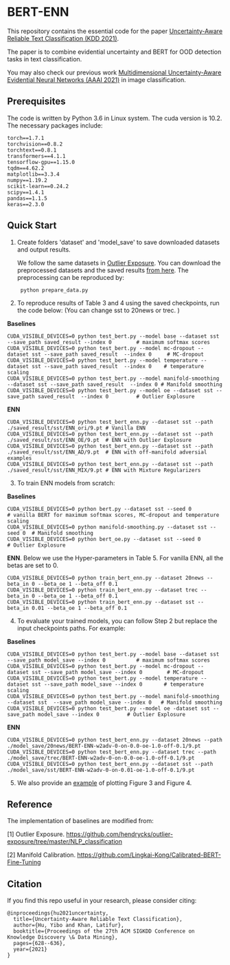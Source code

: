# BERT-ENN

This repository contains the essential code for the paper [Uncertainty-Aware Reliable Text Classification (KDD 2021)](https://dl.acm.org/doi/10.1145/3447548.3467382).

The paper is to combine evidential uncertainty and BERT for OOD detection tasks in text classification.  

You may also check our previous work [Multidimensional Uncertainty-Aware Evidential Neural Networks (AAAI 2021)](https://github.com/snowood1/wenn) in image classification.

## Prerequisites
The code is written by Python 3.6 in Linux system. The cuda version is 10.2. 
The necessary packages include:

	torch==1.7.1 
	torchvision==0.8.2 
	torchtext==0.8.1
	transformers==4.1.1 
	tensorflow-gpu==1.15.0 
	tqdm==4.62.2 
	matplotlib==3.3.4 
	numpy==1.19.2 
	scikit-learn==0.24.2
	scipy==1.4.1 
	pandas==1.1.5 
	keras==2.3.0 

## Quick Start

1. Create folders 'dataset' and 'model_save' to save downloaded datasets and output results.
	
	We follow the same datasets in [Outlier Exposure](https://github.com/hendrycks/outlier-exposure/tree/master/NLP_classification). 
	You can download the preprocessed datasets and the saved results [from here](https://drive.google.com/drive/folders/1qAoUzQqo-Ys51LFgzvJpAH3fvLP4hhgM?usp=sharing).
	The preprocessing can be reproduced by: 
	
		python prepare_data.py

2.  To reproduce results of Table 3 and 4 using the saved checkpoints, run the code below: (You can change sst to 20news or trec.  )

 **Baselines**
	
	CUDA_VISIBLE_DEVICES=0 python test_bert.py --model base --dataset sst --save_path saved_result --index 0		# maximum softmax scores
	CUDA_VISIBLE_DEVICES=0 python test_bert.py --model mc-dropout --dataset sst --save_path saved_result  --index 0		# MC-dropout
	CUDA_VISIBLE_DEVICES=0 python test_bert.py --model temperature --dataset sst --save_path saved_result  --index 0	# temperature scaling
	CUDA_VISIBLE_DEVICES=0 python test_bert.py --model manifold-smoothing --dataset sst --save_path saved_result  --index 0	# Manifold smoothing
	CUDA_VISIBLE_DEVICES=0 python test_bert.py --model oe --dataset sst --save_path saved_result  --index 0			# Outlier Explosure
	
	
 **ENN**
	
	CUDA_VISIBLE_DEVICES=0 python test_bert_enn.py --dataset sst --path ./saved_result/sst/ENN_ori/9.pt	# Vanilla ENN
	CUDA_VISIBLE_DEVICES=0 python test_bert_enn.py --dataset sst --path ./saved_result/sst/ENN_OE/9.pt	# ENN with Outlier Explosure
	CUDA_VISIBLE_DEVICES=0 python test_bert_enn.py --dataset sst --path ./saved_result/sst/ENN_AD/9.pt	# ENN with off-manifold adversial examples
	CUDA_VISIBLE_DEVICES=0 python test_bert_enn.py --dataset sst --path ./saved_result/sst/ENN_MIX/9.pt	# ENN with Mixture Regularizers
	


3.  To train ENN models from scratch:

**Baselines**
	
	CUDA_VISIBLE_DEVICES=0 python bert.py --dataset sst --seed 0			# vanilla BERT for maximum softmax scores, MC-dropout and temperature scaling
	CUDA_VISIBLE_DEVICES=0 python manifold-smoothing.py --dataset sst --seed 0 	# Manifold smoothing
	CUDA_VISIBLE_DEVICES=0 python bert_oe.py --dataset sst --seed 0			# Outlier Explosure
	
	
 **ENN**.  Below we use the Hyper-parameters in Table 5. For vanilla ENN, all the betas are set to 0.
 
 	CUDA_VISIBLE_DEVICES=0 python train_bert_enn.py --dataset 20news --beta_in 0 --beta_oe 1 --beta_off 0.1
	CUDA_VISIBLE_DEVICES=0 python train_bert_enn.py --dataset trec --beta_in 0 --beta_oe 1 --beta_off 0.1
	CUDA_VISIBLE_DEVICES=0 python train_bert_enn.py --dataset sst --beta_in 0.01 --beta_oe 1 --beta_off 0.1


4.  To evaluate your trained models, you can follow Step 2 but replace the input checkpoints paths. For example:

**Baselines**
	
	CUDA_VISIBLE_DEVICES=0 python test_bert.py --model base --dataset sst --save_path model_save --index 0			# maximum softmax scores
	CUDA_VISIBLE_DEVICES=0 python test_bert.py --model mc-dropout --dataset sst --save_path model_save --index 0		# MC-dropout
	CUDA_VISIBLE_DEVICES=0 python test_bert.py --model temperature --dataset sst --save_path model_save --index 0		# temperature scaling
	CUDA_VISIBLE_DEVICES=0 python test_bert.py --model manifold-smoothing --dataset sst  --save_path model_save --index 0 	# Manifold smoothing
	CUDA_VISIBLE_DEVICES=0 python test_bert.py --model oe -dataset sst --save_path model_save --index 0			# Outlier Explosure
	
	
 **ENN**
 
 	CUDA_VISIBLE_DEVICES=0 python test_bert_enn.py --dataset 20news --path ./model_save/20news/BERT-ENN-w2adv-0-on-0.0-oe-1.0-off-0.1/9.pt
	CUDA_VISIBLE_DEVICES=0 python test_bert_enn.py --dataset trec --path ./model_save/trec/BERT-ENN-w2adv-0-on-0.0-oe-1.0-off-0.1/9.pt
	CUDA_VISIBLE_DEVICES=0 python test_bert_enn.py --dataset sst --path ./model_save/sst/BERT-ENN-w2adv-0-on-0.01-oe-1.0-off-0.1/9.pt
	

5. We also provide an [example](https://github.com/snowood1/BERT-ENN/blob/main/demo%20result%20figures-final.ipynb) of plotting Figure 3 and Figure 4.
	

## Reference

The implementation of baselines are modified from:

[1] Outlier Exposure. https://github.com/hendrycks/outlier-exposure/tree/master/NLP_classification

[2] Manifold Calibration. https://github.com/Lingkai-Kong/Calibrated-BERT-Fine-Tuning




## Citation

If you find this repo useful in your research, please consider citing:

	@inproceedings{hu2021uncertainty,
	  title={Uncertainty-Aware Reliable Text Classification},
	  author={Hu, Yibo and Khan, Latifur},
	  booktitle={Proceedings of the 27th ACM SIGKDD Conference on Knowledge Discovery \& Data Mining},
	  pages={628--636},
	  year={2021}
	}
